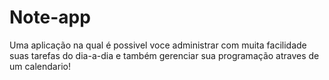 # Note-app
Uma aplicação na qual é possivel voce administrar com muita facilidade suas tarefas do dia-a-dia e também gerenciar sua programação atraves de um calendario!
